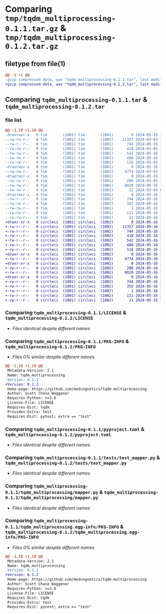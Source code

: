 # Comparing `tmp/tqdm_multiprocessing-0.1.1.tar.gz` & `tmp/tqdm_multiprocessing-0.1.2.tar.gz`

## filetype from file(1)

```diff
@@ -1 +1 @@
-gzip compressed data, was "tqdm_multiprocessing-0.1.1.tar", last modified: Thu May 16 16:05:55 2024, max compression
+gzip compressed data, was "tqdm_multiprocessing-0.1.2.tar", last modified: Thu May 16 16:26:26 2024, max compression
```

## Comparing `tqdm_multiprocessing-0.1.1.tar` & `tqdm_multiprocessing-0.1.2.tar`

### file list

```diff
@@ -1,19 +1,18 @@
-drwxrwxr-x   0 tim       (1001) tim       (1001)        0 2024-05-16 16:05:55.933450 tqdm_multiprocessing-0.1.1/
--rw-rw-r--   0 tim       (1001) tim       (1001)    11357 2024-03-03 15:31:53.000000 tqdm_multiprocessing-0.1.1/LICENSE
--rw-r--r--   0 tim       (1001) tim       (1001)      744 2024-05-16 16:05:55.933450 tqdm_multiprocessing-0.1.1/PKG-INFO
--rw-rw-r--   0 tim       (1001) tim       (1001)      410 2024-03-03 15:31:53.000000 tqdm_multiprocessing-0.1.1/README.md
--rw-rw-r--   0 tim       (1001) tim       (1001)      542 2024-05-16 15:59:37.000000 tqdm_multiprocessing-0.1.1/pyproject.toml
--rw-rw-r--   0 tim       (1001) tim       (1001)      480 2024-05-16 16:05:55.933450 tqdm_multiprocessing-0.1.1/setup.cfg
--rw-rw-r--   0 tim       (1001) tim       (1001)      116 2024-03-03 15:31:53.000000 tqdm_multiprocessing-0.1.1/setup.py
-drwxrwxr-x   0 tim       (1001) tim       (1001)        0 2024-05-16 16:05:55.929450 tqdm_multiprocessing-0.1.1/tests/
--rw-rw-r--   0 tim       (1001) tim       (1001)     4774 2024-03-03 15:31:53.000000 tqdm_multiprocessing-0.1.1/tests/test_mapper.py
-drwxrwxr-x   0 tim       (1001) tim       (1001)        0 2024-05-16 16:05:55.929450 tqdm_multiprocessing-0.1.1/tqdm_multiprocessing/
--rw-rw-r--   0 tim       (1001) tim       (1001)      208 2024-03-03 15:31:53.000000 tqdm_multiprocessing-0.1.1/tqdm_multiprocessing/__init__.py
--rw-rw-r--   0 tim       (1001) tim       (1001)     8820 2024-05-16 15:54:42.000000 tqdm_multiprocessing-0.1.1/tqdm_multiprocessing/mapper.py
--rw-rw-r--   0 tim       (1001) tim       (1001)       22 2024-03-04 07:10:35.000000 tqdm_multiprocessing-0.1.1/tqdm_multiprocessing/version.py
-drwxrwxr-x   0 tim       (1001) tim       (1001)        0 2024-05-16 16:05:55.929450 tqdm_multiprocessing-0.1.1/tqdm_multiprocessing.egg-info/
--rw-r--r--   0 tim       (1001) tim       (1001)      744 2024-05-16 16:05:55.000000 tqdm_multiprocessing-0.1.1/tqdm_multiprocessing.egg-info/PKG-INFO
--rw-rw-r--   0 tim       (1001) tim       (1001)      387 2024-05-16 16:05:55.000000 tqdm_multiprocessing-0.1.1/tqdm_multiprocessing.egg-info/SOURCES.txt
--rw-rw-r--   0 tim       (1001) tim       (1001)        1 2024-05-16 16:05:55.000000 tqdm_multiprocessing-0.1.1/tqdm_multiprocessing.egg-info/dependency_links.txt
--rw-rw-r--   0 tim       (1001) tim       (1001)      121 2024-05-16 16:05:55.000000 tqdm_multiprocessing-0.1.1/tqdm_multiprocessing.egg-info/requires.txt
--rw-rw-r--   0 tim       (1001) tim       (1001)       21 2024-05-16 16:05:55.000000 tqdm_multiprocessing-0.1.1/tqdm_multiprocessing.egg-info/top_level.txt
+drwxr-xr-x   0 circleci  (1001) circleci  (1002)        0 2024-05-16 16:26:26.103662 tqdm_multiprocessing-0.1.2/
+-rw-r--r--   0 circleci  (1001) circleci  (1002)    11357 2024-05-16 16:25:10.000000 tqdm_multiprocessing-0.1.2/LICENSE
+-rw-r--r--   0 circleci  (1001) circleci  (1002)      744 2024-05-16 16:26:26.103662 tqdm_multiprocessing-0.1.2/PKG-INFO
+-rw-r--r--   0 circleci  (1001) circleci  (1002)      410 2024-05-16 16:25:10.000000 tqdm_multiprocessing-0.1.2/README.md
+-rw-r--r--   0 circleci  (1001) circleci  (1002)      542 2024-05-16 16:25:10.000000 tqdm_multiprocessing-0.1.2/pyproject.toml
+-rw-r--r--   0 circleci  (1001) circleci  (1002)      480 2024-05-16 16:26:26.103662 tqdm_multiprocessing-0.1.2/setup.cfg
+-rw-r--r--   0 circleci  (1001) circleci  (1002)      116 2024-05-16 16:25:10.000000 tqdm_multiprocessing-0.1.2/setup.py
+drwxr-xr-x   0 circleci  (1001) circleci  (1002)        0 2024-05-16 16:26:26.099662 tqdm_multiprocessing-0.1.2/tests/
+-rw-r--r--   0 circleci  (1001) circleci  (1002)     4774 2024-05-16 16:25:10.000000 tqdm_multiprocessing-0.1.2/tests/test_mapper.py
+drwxr-xr-x   0 circleci  (1001) circleci  (1002)        0 2024-05-16 16:26:26.099662 tqdm_multiprocessing-0.1.2/tqdm_multiprocessing/
+-rw-r--r--   0 circleci  (1001) circleci  (1002)      208 2024-05-16 16:25:10.000000 tqdm_multiprocessing-0.1.2/tqdm_multiprocessing/__init__.py
+-rw-r--r--   0 circleci  (1001) circleci  (1002)     8820 2024-05-16 16:25:10.000000 tqdm_multiprocessing-0.1.2/tqdm_multiprocessing/mapper.py
+drwxr-xr-x   0 circleci  (1001) circleci  (1002)        0 2024-05-16 16:26:26.099662 tqdm_multiprocessing-0.1.2/tqdm_multiprocessing.egg-info/
+-rw-r--r--   0 circleci  (1001) circleci  (1002)      744 2024-05-16 16:26:26.000000 tqdm_multiprocessing-0.1.2/tqdm_multiprocessing.egg-info/PKG-INFO
+-rw-r--r--   0 circleci  (1001) circleci  (1002)      355 2024-05-16 16:26:26.000000 tqdm_multiprocessing-0.1.2/tqdm_multiprocessing.egg-info/SOURCES.txt
+-rw-r--r--   0 circleci  (1001) circleci  (1002)        1 2024-05-16 16:26:26.000000 tqdm_multiprocessing-0.1.2/tqdm_multiprocessing.egg-info/dependency_links.txt
+-rw-r--r--   0 circleci  (1001) circleci  (1002)      121 2024-05-16 16:26:26.000000 tqdm_multiprocessing-0.1.2/tqdm_multiprocessing.egg-info/requires.txt
+-rw-r--r--   0 circleci  (1001) circleci  (1002)       21 2024-05-16 16:26:26.000000 tqdm_multiprocessing-0.1.2/tqdm_multiprocessing.egg-info/top_level.txt
```

### Comparing `tqdm_multiprocessing-0.1.1/LICENSE` & `tqdm_multiprocessing-0.1.2/LICENSE`

 * *Files identical despite different names*

### Comparing `tqdm_multiprocessing-0.1.1/PKG-INFO` & `tqdm_multiprocessing-0.1.2/PKG-INFO`

 * *Files 0% similar despite different names*

```diff
@@ -1,10 +1,10 @@
 Metadata-Version: 2.1
 Name: tqdm_multiprocessing
-Version: 0.1.1
+Version: 0.1.2
 Home-page: https://github.com/medcognetics/tqdm-multiprocessing
 Author: Scott Chase Waggener
 Requires-Python: >=3.8
 License-File: LICENSE
 Requires-Dist: tqdm
 Provides-Extra: test
 Requires-Dist: pytest; extra == "test"
```

### Comparing `tqdm_multiprocessing-0.1.1/pyproject.toml` & `tqdm_multiprocessing-0.1.2/pyproject.toml`

 * *Files identical despite different names*

### Comparing `tqdm_multiprocessing-0.1.1/tests/test_mapper.py` & `tqdm_multiprocessing-0.1.2/tests/test_mapper.py`

 * *Files identical despite different names*

### Comparing `tqdm_multiprocessing-0.1.1/tqdm_multiprocessing/mapper.py` & `tqdm_multiprocessing-0.1.2/tqdm_multiprocessing/mapper.py`

 * *Files identical despite different names*

### Comparing `tqdm_multiprocessing-0.1.1/tqdm_multiprocessing.egg-info/PKG-INFO` & `tqdm_multiprocessing-0.1.2/tqdm_multiprocessing.egg-info/PKG-INFO`

 * *Files 0% similar despite different names*

```diff
@@ -1,10 +1,10 @@
 Metadata-Version: 2.1
 Name: tqdm_multiprocessing
-Version: 0.1.1
+Version: 0.1.2
 Home-page: https://github.com/medcognetics/tqdm-multiprocessing
 Author: Scott Chase Waggener
 Requires-Python: >=3.8
 License-File: LICENSE
 Requires-Dist: tqdm
 Provides-Extra: test
 Requires-Dist: pytest; extra == "test"
```

